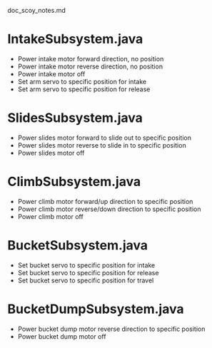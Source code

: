 doc_scoy_notes.md

# IntakeSubsystem.java
* Power intake motor forward direction, no position
* Power intake motor reverse direction, no position
* Power intake motor off
* Set arm servo to specific position for intake
* Set arm servo to specific position for release

# SlidesSubsystem.java
* Power slides motor forward to slide out to specific position
* Power slides motor reverse to slide in to specific position
* Power slides motor off

# ClimbSubsystem.java
* Power climb motor forward/up direction to specific position
* Power climb motor reverse/down direction to specific position
* Power climb motor off

# BucketSubsystem.java
* Set bucket servo to specific position for intake
* Set bucket servo to specific position for release
* Set bucket servo to specific position for travel

# BucketDumpSubsystem.java
* Power bucket dump motor reverse direction to specific position
* Power bucket dump motor off
